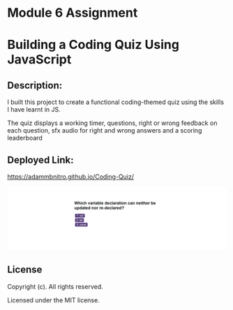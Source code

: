 # Module 6 Assignment

# Building a Coding Quiz Using JavaScript

## Description:

I built this project to create a functional coding-themed quiz using the skills I have learnt in JS.

The quiz displays a working timer, questions, right or wrong feedback on each question, sfx audio for right and wrong answers and a scoring leaderboard

## Deployed Link:

https://adammbnitro.github.io/Coding-Quiz/

![screenshot of coding quiz](./assets/screenshot-project.png)

## License 

Copyright (c). All rights reserved.

Licensed under the MIT license.